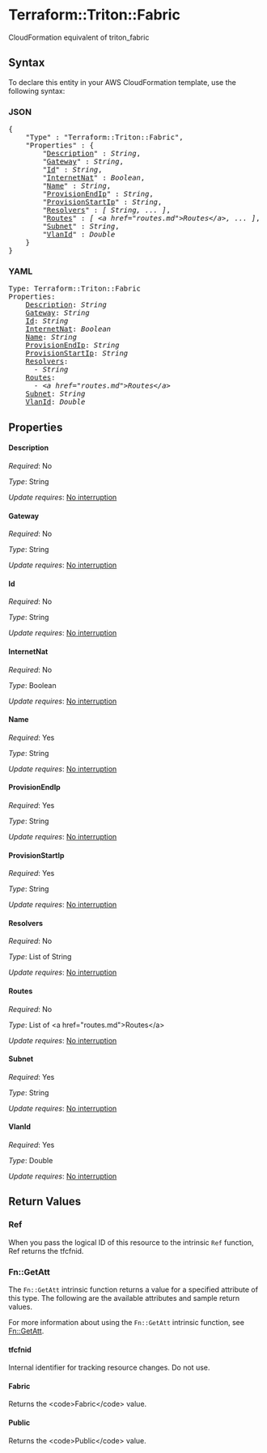 # Terraform::Triton::Fabric

CloudFormation equivalent of triton_fabric

## Syntax

To declare this entity in your AWS CloudFormation template, use the following syntax:

### JSON

<pre>
{
    "Type" : "Terraform::Triton::Fabric",
    "Properties" : {
        "<a href="#description" title="Description">Description</a>" : <i>String</i>,
        "<a href="#gateway" title="Gateway">Gateway</a>" : <i>String</i>,
        "<a href="#id" title="Id">Id</a>" : <i>String</i>,
        "<a href="#internetnat" title="InternetNat">InternetNat</a>" : <i>Boolean</i>,
        "<a href="#name" title="Name">Name</a>" : <i>String</i>,
        "<a href="#provisionendip" title="ProvisionEndIp">ProvisionEndIp</a>" : <i>String</i>,
        "<a href="#provisionstartip" title="ProvisionStartIp">ProvisionStartIp</a>" : <i>String</i>,
        "<a href="#resolvers" title="Resolvers">Resolvers</a>" : <i>[ String, ... ]</i>,
        "<a href="#routes" title="Routes">Routes</a>" : <i>[ &lt;a href=&#34;routes.md&#34;&gt;Routes&lt;/a&gt;, ... ]</i>,
        "<a href="#subnet" title="Subnet">Subnet</a>" : <i>String</i>,
        "<a href="#vlanid" title="VlanId">VlanId</a>" : <i>Double</i>
    }
}
</pre>

### YAML

<pre>
Type: Terraform::Triton::Fabric
Properties:
    <a href="#description" title="Description">Description</a>: <i>String</i>
    <a href="#gateway" title="Gateway">Gateway</a>: <i>String</i>
    <a href="#id" title="Id">Id</a>: <i>String</i>
    <a href="#internetnat" title="InternetNat">InternetNat</a>: <i>Boolean</i>
    <a href="#name" title="Name">Name</a>: <i>String</i>
    <a href="#provisionendip" title="ProvisionEndIp">ProvisionEndIp</a>: <i>String</i>
    <a href="#provisionstartip" title="ProvisionStartIp">ProvisionStartIp</a>: <i>String</i>
    <a href="#resolvers" title="Resolvers">Resolvers</a>: <i>
      - String</i>
    <a href="#routes" title="Routes">Routes</a>: <i>
      - &lt;a href=&#34;routes.md&#34;&gt;Routes&lt;/a&gt;</i>
    <a href="#subnet" title="Subnet">Subnet</a>: <i>String</i>
    <a href="#vlanid" title="VlanId">VlanId</a>: <i>Double</i>
</pre>

## Properties

#### Description

_Required_: No

_Type_: String

_Update requires_: [No interruption](https://docs.aws.amazon.com/AWSCloudFormation/latest/UserGuide/using-cfn-updating-stacks-update-behaviors.html#update-no-interrupt)

#### Gateway

_Required_: No

_Type_: String

_Update requires_: [No interruption](https://docs.aws.amazon.com/AWSCloudFormation/latest/UserGuide/using-cfn-updating-stacks-update-behaviors.html#update-no-interrupt)

#### Id

_Required_: No

_Type_: String

_Update requires_: [No interruption](https://docs.aws.amazon.com/AWSCloudFormation/latest/UserGuide/using-cfn-updating-stacks-update-behaviors.html#update-no-interrupt)

#### InternetNat

_Required_: No

_Type_: Boolean

_Update requires_: [No interruption](https://docs.aws.amazon.com/AWSCloudFormation/latest/UserGuide/using-cfn-updating-stacks-update-behaviors.html#update-no-interrupt)

#### Name

_Required_: Yes

_Type_: String

_Update requires_: [No interruption](https://docs.aws.amazon.com/AWSCloudFormation/latest/UserGuide/using-cfn-updating-stacks-update-behaviors.html#update-no-interrupt)

#### ProvisionEndIp

_Required_: Yes

_Type_: String

_Update requires_: [No interruption](https://docs.aws.amazon.com/AWSCloudFormation/latest/UserGuide/using-cfn-updating-stacks-update-behaviors.html#update-no-interrupt)

#### ProvisionStartIp

_Required_: Yes

_Type_: String

_Update requires_: [No interruption](https://docs.aws.amazon.com/AWSCloudFormation/latest/UserGuide/using-cfn-updating-stacks-update-behaviors.html#update-no-interrupt)

#### Resolvers

_Required_: No

_Type_: List of String

_Update requires_: [No interruption](https://docs.aws.amazon.com/AWSCloudFormation/latest/UserGuide/using-cfn-updating-stacks-update-behaviors.html#update-no-interrupt)

#### Routes

_Required_: No

_Type_: List of &lt;a href=&#34;routes.md&#34;&gt;Routes&lt;/a&gt;

_Update requires_: [No interruption](https://docs.aws.amazon.com/AWSCloudFormation/latest/UserGuide/using-cfn-updating-stacks-update-behaviors.html#update-no-interrupt)

#### Subnet

_Required_: Yes

_Type_: String

_Update requires_: [No interruption](https://docs.aws.amazon.com/AWSCloudFormation/latest/UserGuide/using-cfn-updating-stacks-update-behaviors.html#update-no-interrupt)

#### VlanId

_Required_: Yes

_Type_: Double

_Update requires_: [No interruption](https://docs.aws.amazon.com/AWSCloudFormation/latest/UserGuide/using-cfn-updating-stacks-update-behaviors.html#update-no-interrupt)

## Return Values

### Ref

When you pass the logical ID of this resource to the intrinsic `Ref` function, Ref returns the tfcfnid.

### Fn::GetAtt

The `Fn::GetAtt` intrinsic function returns a value for a specified attribute of this type. The following are the available attributes and sample return values.

For more information about using the `Fn::GetAtt` intrinsic function, see [Fn::GetAtt](https://docs.aws.amazon.com/AWSCloudFormation/latest/UserGuide/intrinsic-function-reference-getatt.html).

#### tfcfnid

Internal identifier for tracking resource changes. Do not use.

#### Fabric

Returns the &lt;code&gt;Fabric&lt;/code&gt; value.

#### Public

Returns the &lt;code&gt;Public&lt;/code&gt; value.

